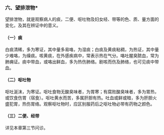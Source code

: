 ### 六、望排泄物*

望排泄物，就是观察病人的痰，二便、呕吐物及妇女经、带等的色、质、量方面的变化，及其在辨证中的意义。

#### （一）痰

白痰清稀，多为寒证，其中量多易咯，为湿痰；白痰及黄痰粘稠，为热证，其中量少难咯，为燥痰。咳黄痰，在外感疾病中，常表示热在气分。咯吐腥臭脓血，常为肺痈证。痰中带血，或咯出鲜血，多为热伤肺络。剧咳而伤及肺络，也可见痰中带血。

#### （二）呕吐物

呕吐涎沫，为寒证。呕吐食物无酸臭味者，为胃寒；有腐败酸臭味者，多为胃热，或饮食伤胃（宿食）。呕吐黄水而苦，多属肝胆有热。吐血或鲜或暗，多为肝胆火盛犯胃，热伤胃络。观察呕吐物时，应区别服药后之呕吐物必带有药物之颜色。

#### （三）二便、经带

详见本章第三节问诊。
